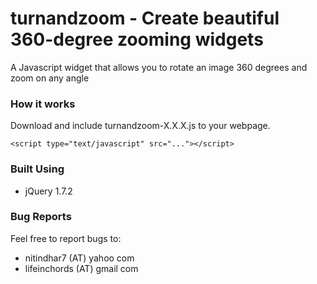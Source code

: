 turnandzoom - Create beautiful 360-degree zooming widgets
=========================================================

A Javascript widget that allows you to rotate an image 360 degrees and zoom on any angle

### How it works

Download and include turnandzoom-X.X.X.js to your webpage.

    <script type="text/javascript" src="..."></script>

### Built Using

- jQuery 1.7.2

### Bug Reports

Feel free to report bugs to:

- nitindhar7 (AT) yahoo com
- lifeinchords (AT) gmail com
